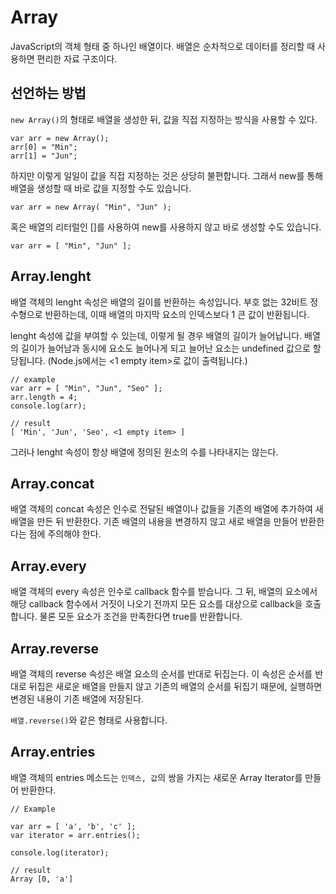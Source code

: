 # Array
  
JavaScript의 객체 형태 중 하나인 배열이다. 배열은 순차적으로 데이터를 정리할 때 사용하면 편리한 자료 구조이다.  
  
## 선언하는 방법
  
`new Array()`의 형태로 배열을 생성한 뒤, 값을 직접 지정하는 방식을 사용할 수 있다.  
  
	var arr = new Array();
	arr[0] = "Min";
	arr[1] = "Jun";
  
하지만 이렇게 일일이 값을 직접 지정하는 것은 상당히 불편합니다. 그래서 new를 통해 배열을 생성할 때 바로 값을 지정할 수도 있습니다.  
  
	var arr = new Array( "Min", "Jun" );
  
혹은 배열의 리터럴인 []를 사용하여 new를 사용하지 않고 바로 생성할 수도 있습니다.  
  
	var arr = [ "Min", "Jun" ];
  
## Array.lenght
  
배열 객체의 lenght 속성은 배열의 길이를 반환하는 속성입니다. 부호 없는 32비트 정수형으로 반환하는데, 이때 배열의 마지막 요소의 인덱스보다 1 큰 값이 반환됩니다.  
  
lenght 속성에 값을 부여할 수 있는데, 이렇게 될 경우 배열의 길이가 늘어납니다. 배열의 길이가 늘어남과 동시에 요소도 늘어나게 되고 늘어난 요소는 undefined 값으로 할당됩니다. (Node.js에서는 <1 empty item>로 값이 출력됩니다.)  
  
	// example
	var arr = [ "Min", "Jun", "Seo" ];
	arr.length = 4;
	console.log(arr);
	
	// result
	[ 'Min', 'Jun', 'Seo', <1 empty item> ]
  
그러나 lenght 속성이 항상 배열에 정의된 원소의 수를 나타내지는 않는다.  
  
## Array.concat
  
배열 객체의 concat 속성은 인수로 전달된 배열이나 값들을 기존의 배열에 추가하여 새 배열을 만든 뒤 반환한다. 기존 배열의 내용을 변경하지 않고 새로 배열을 만들어 반환한다는 점에 주의해야 한다.  
  
## Array.every
  
배열 객체의 every 속성은 인수로 callback 함수를 받습니다. 그 뒤, 배열의 요소에서 해당 callback 함수에서 거짓이 나오기 전까지 모든 요소를 대상으로 callback을 호출합니다. 물론 모둔 요소가 조건을 만족한다면 true를 반환합니다.  
  
## Array.reverse
  
배열 객체의 reverse 속성은 배열 요소의 순서를 반대로 뒤집는다. 이 속성은 순서를 반대로 뒤집은 새로운 배열을 만들지 않고 기존의 배열의 순서를 뒤집기 때문에, 실행하면 변경된 내용이 기존 배열에 저장된다.  
  
`배열.reverse()`와 같은 형태로 사용합니다.  
   
## Array.entries
  
배열 객체의 entries 메소드는 `인덱스, 값`의 쌍을 가지는 새로운 Array Iterator를 만들어 반환한다.  
  
	// Example
	
	var arr = [ 'a', 'b', 'c' ];
	var iterator = arr.entries();
	
	console.log(iterator);
	
	// result
	Array [0, 'a']
  
